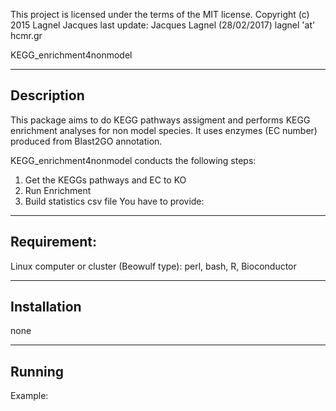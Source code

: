 This project is licensed under the terms of the MIT license.
Copyright (c) 2015 Lagnel Jacques
last update: Jacques Lagnel (28/02/2017) lagnel 'at' hcmr.gr

KEGG_enrichment4nonmodel

------------
Description
------------
This package aims to do KEGG pathways assigment and performs KEGG enrichment analyses for non model species.
It uses enzymes (EC number) produced from Blast2GO annotation.

KEGG_enrichment4nonmodel conducts the following steps:
1) Get the KEGGs pathways and EC to KO
2) Run Enrichment
3) Build statistics csv file
You have to provide:


-----------------
Requirement:
-----------------
Linux computer or cluster (Beowulf type): perl, bash, R, Bioconductor 

----------------
Installation
----------------
none


---------------
Running
---------------


Example:



